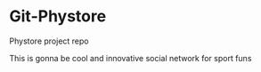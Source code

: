 # Git-Phystore
Phystore project repo

This is gonna be cool and innovative social network for sport funs
